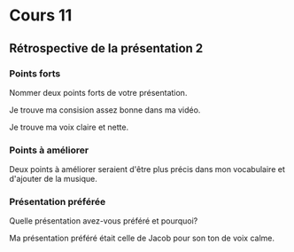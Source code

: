 # Cours 11
## Rétrospective de la présentation 2

### Points forts
Nommer deux points forts de votre présentation. 

Je trouve ma consision assez bonne dans ma vidéo.

Je trouve ma voix claire et nette.

### Points à améliorer
 Deux points à améliorer seraient d'être plus précis dans mon vocabulaire et d'ajouter de la musique. 

### Présentation préférée
Quelle présentation avez-vous préféré et pourquoi? 

Ma présentation préféré était celle de Jacob pour son ton de voix calme.
